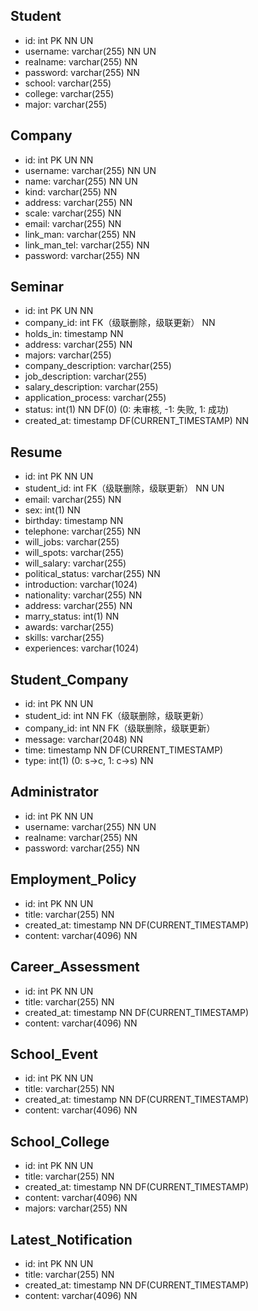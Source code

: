 ## Student
- id: int PK NN UN
- username: varchar(255) NN UN
- realname: varchar(255) NN
- password: varchar(255) NN
- school: varchar(255)
- college: varchar(255)
- major: varchar(255)

## Company
- id: int PK UN NN
- username: varchar(255) NN UN
- name: varchar(255) NN UN
- kind: varchar(255) NN
- address: varchar(255) NN
- scale: varchar(255) NN
- email: varchar(255) NN
- link_man: varchar(255) NN
- link_man_tel: varchar(255) NN
- password: varchar(255) NN

## Seminar
- id: int PK UN NN
- company_id: int FK（级联删除，级联更新） NN
- holds_in: timestamp NN
- address: varchar(255) NN
- majors: varchar(255)
- company_description: varchar(255)
- job_description: varchar(255)
- salary_description: varchar(255)
- application_process: varchar(255)
- status: int(1) NN DF(0) (0: 未审核, -1: 失败, 1: 成功)
- created_at: timestamp DF(CURRENT_TIMESTAMP) NN

## Resume
- id: int PK NN UN
- student_id: int FK（级联删除，级联更新） NN UN
- email: varchar(255) NN
- sex: int(1) NN
- birthday: timestamp NN
- telephone: varchar(255) NN
- will_jobs: varchar(255)
- will_spots: varchar(255)
- will_salary: varchar(255)
- political_status: varchar(255) NN
- introduction: varchar(1024)
- nationality: varchar(255) NN
- address: varchar(255) NN
- marry_status: int(1) NN
- awards: varchar(255) 
- skills: varchar(255)
- experiences: varchar(1024)

## Student_Company
- id: int PK NN UN
- student_id: int NN FK（级联删除，级联更新）
- company_id: int NN FK（级联删除，级联更新）
- message: varchar(2048) NN
- time: timestamp NN DF(CURRENT_TIMESTAMP)
- type: int(1) (0: s->c, 1: c->s) NN

## Administrator
- id: int PK NN UN
- username: varchar(255) NN UN
- realname: varchar(255) NN
- password: varchar(255) NN

## Employment_Policy
- id: int PK NN UN
- title: varchar(255) NN
- created_at: timestamp NN DF(CURRENT_TIMESTAMP)
- content: varchar(4096) NN
  
## Career_Assessment
- id: int PK NN UN
- title: varchar(255) NN
- created_at: timestamp NN DF(CURRENT_TIMESTAMP)
- content: varchar(4096) NN
  
## School_Event
- id: int PK NN UN
- title: varchar(255) NN
- created_at: timestamp NN DF(CURRENT_TIMESTAMP)
- content: varchar(4096) NN
  
## School_College
- id: int PK NN UN
- title: varchar(255) NN
- created_at: timestamp NN DF(CURRENT_TIMESTAMP)
- content: varchar(4096) NN
- majors: varchar(255) NN

## Latest_Notification
- id: int PK NN UN
- title: varchar(255) NN
- created_at: timestamp NN DF(CURRENT_TIMESTAMP)
- content: varchar(4096) NN